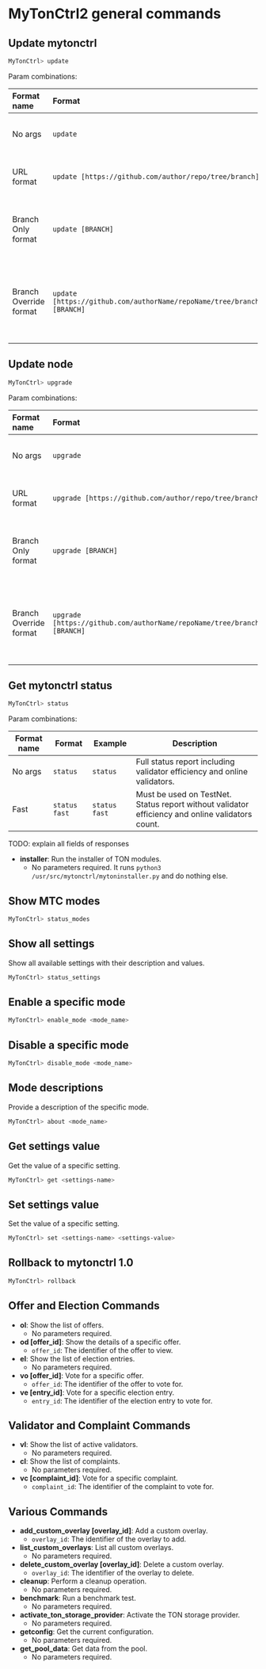 # MyTonCtrl2 general commands

## Update mytonctrl

```bash
MyTonCtrl> update
```

Param combinations:

| Format name            | Format                                                                     | Example                                                                     | Description                                                             |
  |:-----------------------|:---------------------------------------------------------------------------|:----------------------------------------------------------------------------|-------------------------------------------------------------------------|
| No args                | `update`                                                                   | `update`                                                                    | Update from current repo                                                |
| URL format             | `update [https://github.com/author/repo/tree/branch]`                      | `update https://github.com/ton-blockchain/mytonctrl/tree/mytonctrl2`        | Update from specified URL                                               |
| Branch Only format     | `update [BRANCH]`                                                          | `update mytonctrl2`                                                         | Update from specified branch of current repo                            |
| Branch Override format | `update [https://github.com/authorName/repoName/tree/branchName] [BRANCH]` | `update https://github.com/ton-blockchain/mytonctrl/tree/master mytonctrl2` | Update from branch specified by second argument of specified repository |                       

## Update node

```bash
MyTonCtrl> upgrade
```

Param combinations:

| Format name            | Format                                                                      | Example                                                             | Description                                                              |
  |:-----------------------|:----------------------------------------------------------------------------|:--------------------------------------------------------------------|--------------------------------------------------------------------------|
| No args                | `upgrade`                                                                   | `upgrade`                                                           | Upgrade from current repo                                                |
| URL format             | `upgrade [https://github.com/author/repo/tree/branch]`                      | `upgrade https://github.com/ton-blockchain/ton/tree/master`         | Upgrade from specified URL                                               |
| Branch Only format     | `upgrade [BRANCH]`                                                          | `upgrade master`                                                    | Upgrade from specified branch of current repo                            |
| Branch Override format | `upgrade [https://github.com/authorName/repoName/tree/branchName] [BRANCH]` | `upgrade https://github.com/ton-blockchain/ton/tree/master testnet` | Upgrade from branch specified by second argument of specified repository |

## Get mytonctrl status

```bash
MyTonCtrl> status
```

Param combinations:

| Format name | Format        | Example       | Description                                                                                      |
  |-------------|---------------|---------------|--------------------------------------------------------------------------------------------------|
| No args     | `status`      | `status`      | Full status report including validator efficiency and online validators.                         |
| Fast        | `status fast` | `status fast` | Must be used on TestNet. Status report without validator efficiency and online validators count. |

TODO: explain all fields of responses

- **installer**: Run the installer of TON modules.
    - No parameters required. It runs `python3 /usr/src/mytonctrl/mytoninstaller.py` and do nothing else.

## Show MTC modes

```bash
MyTonCtrl> status_modes
```

## Show all settings

Show all available settings with their description and values.

```bash
MyTonCtrl> status_settings
```

## Enable a specific mode

```bash
MyTonCtrl> enable_mode <mode_name>
```

## Disable a specific mode

```bash
MyTonCtrl> disable_mode <mode_name>
```

## Mode descriptions

Provide a description of the specific mode.

```bash
MyTonCtrl> about <mode_name>
```

## Get settings value

Get the value of a specific setting.

```bash
MyTonCtrl> get <settings-name>
```

## Set settings value

Set the value of a specific setting.

```bash
MyTonCtrl> set <settings-name> <settings-value>
```

## Rollback to mytonctrl 1.0

```bash
MyTonCtrl> rollback
```

## Offer and Election Commands
- **ol**: Show the list of offers.
    - No parameters required.
- **od [offer_id]**: Show the details of a specific offer.
    - `offer_id`: The identifier of the offer to view.
- **el**: Show the list of election entries.
    - No parameters required.
- **vo [offer_id]**: Vote for a specific offer.
    - `offer_id`: The identifier of the offer to vote for.
- **ve [entry_id]**: Vote for a specific election entry.
    - `entry_id`: The identifier of the election entry to vote for.

## Validator and Complaint Commands
- **vl**: Show the list of active validators.
    - No parameters required.
- **cl**: Show the list of complaints.
    - No parameters required.
- **vc [complaint_id]**: Vote for a specific complaint.
    - `complaint_id`: The identifier of the complaint to vote for.

## Various Commands
- **add_custom_overlay [overlay_id]**: Add a custom overlay.
    - `overlay_id`: The identifier of the overlay to add.
- **list_custom_overlays**: List all custom overlays.
    - No parameters required.
- **delete_custom_overlay [overlay_id]**: Delete a custom overlay.
    - `overlay_id`: The identifier of the overlay to delete.
- **cleanup**: Perform a cleanup operation.
    - No parameters required.
- **benchmark**: Run a benchmark test.
    - No parameters required.
- **activate_ton_storage_provider**: Activate the TON storage provider.
    - No parameters required.
- **getconfig**: Get the current configuration.
    - No parameters required.
- **get_pool_data**: Get data from the pool.
    - No parameters required.
